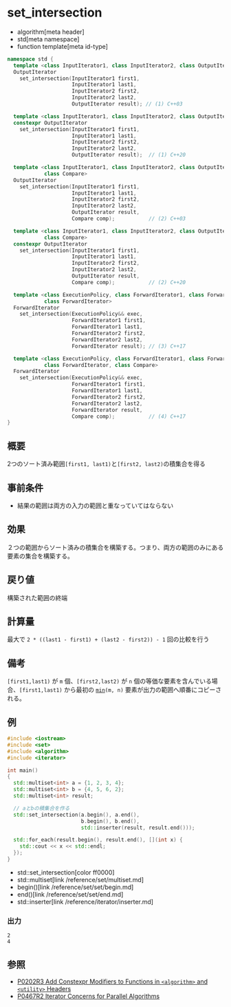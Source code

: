 # set_intersection
* algorithm[meta header]
* std[meta namespace]
* function template[meta id-type]

```cpp
namespace std {
  template <class InputIterator1, class InputIterator2, class OutputIterator>
  OutputIterator
    set_intersection(InputIterator1 first1,
                     InputIterator1 last1,
                     InputIterator2 first2,
                     InputIterator2 last2,
                     OutputIterator result); // (1) C++03

  template <class InputIterator1, class InputIterator2, class OutputIterator>
  constexpr OutputIterator
    set_intersection(InputIterator1 first1,
                     InputIterator1 last1,
                     InputIterator2 first2,
                     InputIterator2 last2,
                     OutputIterator result);  // (1) C++20

  template <class InputIterator1, class InputIterator2, class OutputIterator,
            class Compare>
  OutputIterator
    set_intersection(InputIterator1 first1,
                     InputIterator1 last1,
                     InputIterator2 first2,
                     InputIterator2 last2,
                     OutputIterator result,
                     Compare comp);           // (2) C++03

  template <class InputIterator1, class InputIterator2, class OutputIterator,
            class Compare>
  constexpr OutputIterator
    set_intersection(InputIterator1 first1,
                     InputIterator1 last1,
                     InputIterator2 first2,
                     InputIterator2 last2,
                     OutputIterator result,
                     Compare comp);           // (2) C++20

  template <class ExecutionPolicy, class ForwardIterator1, class ForwardIterator2,
            class ForwardIterator>
  ForwardIterator
    set_intersection(ExecutionPolicy&& exec,
                     ForwardIterator1 first1,
                     ForwardIterator1 last1,
                     ForwardIterator2 first2,
                     ForwardIterator2 last2,
                     ForwardIterator result); // (3) C++17

  template <class ExecutionPolicy, class ForwardIterator1, class ForwardIterator2,
            class ForwardIterator, class Compare>
  ForwardIterator
    set_intersection(ExecutionPolicy&& exec,
                     ForwardIterator1 first1,
                     ForwardIterator1 last1,
                     ForwardIterator2 first2,
                     ForwardIterator2 last2,
                     ForwardIterator result,
                     Compare comp);           // (4) C++17
}
```

## 概要
2つのソート済み範囲`[first1, last1)`と`[first2, last2)`の積集合を得る


## 事前条件
- 結果の範囲は両方の入力の範囲と重なっていてはならない


## 効果
２つの範囲からソート済みの積集合を構築する。つまり、両方の範囲のみにある要素の集合を構築する。


## 戻り値
構築された範囲の終端


## 計算量
最大で `2 * ((last1 - first1) + (last2 - first2)) - 1` 回の比較を行う


## 備考
`[first1,last1)` が `m` 個、`[first2,last2)` が `n` 個の等価な要素を含んでいる場合、`[first1,last1)` から最初の [`min`](min.md)`(m, n)` 要素が出力の範囲へ順番にコピーされる。


## 例
```cpp example
#include <iostream>
#include <set>
#include <algorithm>
#include <iterator>

int main()
{
  std::multiset<int> a = {1, 2, 3, 4};
  std::multiset<int> b = {4, 5, 6, 2};
  std::multiset<int> result;

  // aとbの積集合を作る
  std::set_intersection(a.begin(), a.end(),
                        b.begin(), b.end(),
                        std::inserter(result, result.end()));

  std::for_each(result.begin(), result.end(), [](int x) {
    std::cout << x << std::endl;
  });
}
```
* std::set_intersection[color ff0000]
* std::multiset[link /reference/set/multiset.md]
* begin()[link /reference/set/set/begin.md]
* end()[link /reference/set/set/end.md]
* std::inserter[link /reference/iterator/inserter.md]

### 出力
```
2
4
```


## 参照
- [P0202R3 Add Constexpr Modifiers to Functions in `<algorithm>` and `<utility>` Headers](http://www.open-std.org/jtc1/sc22/wg21/docs/papers/2017/p0202r3.html)
- [P0467R2 Iterator Concerns for Parallel Algorithms](http://www.open-std.org/jtc1/sc22/wg21/docs/papers/2017/p0467r2.html)
